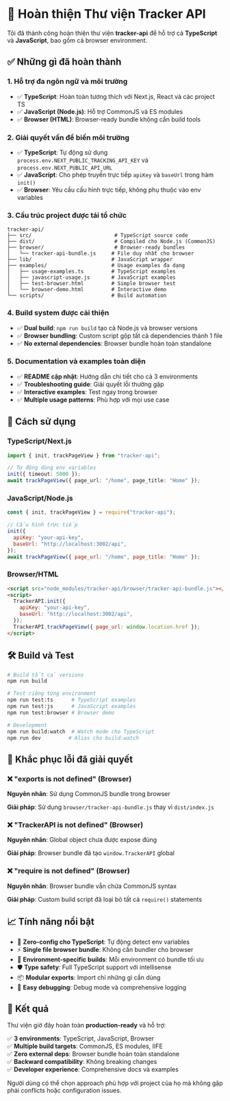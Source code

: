 # 🎉 Hoàn thiện Thư viện Tracker API

Tôi đã thành công hoàn thiện thư viện **tracker-api** để hỗ trợ cả **TypeScript** và **JavaScript**, bao gồm cả browser environment.

## ✅ Những gì đã hoàn thành

### 1. **Hỗ trợ đa ngôn ngữ và môi trường**

- ✅ **TypeScript**: Hoàn toàn tương thích với Next.js, React và các project TS
- ✅ **JavaScript (Node.js)**: Hỗ trợ CommonJS và ES modules
- ✅ **Browser (HTML)**: Browser-ready bundle không cần build tools

### 2. **Giải quyết vấn đề biến môi trường**

- ✅ **TypeScript**: Tự động sử dụng `process.env.NEXT_PUBLIC_TRACKING_API_KEY` và `process.env.NEXT_PUBLIC_API_URL`
- ✅ **JavaScript**: Cho phép truyền trực tiếp `apiKey` và `baseUrl` trong hàm `init()`
- ✅ **Browser**: Yêu cầu cấu hình trực tiếp, không phụ thuộc vào env variables

### 3. **Cấu trúc project được tái tổ chức**

```
tracker-api/
├── src/                           # TypeScript source code
├── dist/                          # Compiled cho Node.js (CommonJS)
├── browser/                       # Browser-ready bundles
│   └── tracker-api-bundle.js     # File duy nhất cho browser
├── lib/                          # JavaScript wrapper
├── examples/                     # Usage examples đa dạng
│   ├── usage-examples.ts         # TypeScript examples
│   ├── javascript-usage.js       # JavaScript examples
│   ├── test-browser.html         # Simple browser test
│   └── browser-demo.html         # Interactive demo
└── scripts/                      # Build automation
```

### 4. **Build system được cải thiện**

- ✅ **Dual build**: `npm run build` tạo cả Node.js và browser versions
- ✅ **Browser bundling**: Custom script gộp tất cả dependencies thành 1 file
- ✅ **No external dependencies**: Browser bundle hoàn toàn standalone

### 5. **Documentation và examples toàn diện**

- ✅ **README cập nhật**: Hướng dẫn chi tiết cho cả 3 environments
- ✅ **Troubleshooting guide**: Giải quyết lỗi thường gặp
- ✅ **Interactive examples**: Test ngay trong browser
- ✅ **Multiple usage patterns**: Phù hợp với mọi use case

## 🚀 Cách sử dụng

### TypeScript/Next.js

```typescript
import { init, trackPageView } from "tracker-api";

// Tự động dùng env variables
init({ timeout: 5000 });
await trackPageView({ page_url: "/home", page_title: "Home" });
```

### JavaScript/Node.js

```javascript
const { init, trackPageView } = require("tracker-api");

// Cấu hình trực tiếp
init({
  apiKey: "your-api-key",
  baseUrl: "http://localhost:3002/api",
});
await trackPageView({ page_url: "/home", page_title: "Home" });
```

### Browser/HTML

```html
<script src="node_modules/tracker-api/browser/tracker-api-bundle.js"></script>
<script>
  TrackerAPI.init({
    apiKey: "your-api-key",
    baseUrl: "http://localhost:3002/api",
  });
  TrackerAPI.trackPageView({ page_url: window.location.href });
</script>
```

## 🛠️ Build và Test

```bash
# Build tất cả versions
npm run build

# Test riêng từng environment
npm run test:ts      # TypeScript examples
npm run test:js      # JavaScript examples
npm run test:browser # Browser demo

# Development
npm run build:watch  # Watch mode cho TypeScript
npm run dev         # Alias cho build:watch
```

## 🔧 Khắc phục lỗi đã giải quyết

### ❌ "exports is not defined" (Browser)

**Nguyên nhân**: Sử dụng CommonJS bundle trong browser

**Giải pháp**: Sử dụng `browser/tracker-api-bundle.js` thay vì `dist/index.js`

### ❌ "TrackerAPI is not defined" (Browser)

**Nguyên nhân**: Global object chưa được expose đúng

**Giải pháp**: Browser bundle đã tạo `window.TrackerAPI` global

### ❌ "require is not defined" (Browser)

**Nguyên nhân**: Browser bundle vẫn chứa CommonJS syntax

**Giải pháp**: Custom build script đã loại bỏ tất cả `require()` statements

## 📈 Tính năng nổi bật

- 🔄 **Zero-config cho TypeScript**: Tự động detect env variables
- ⚡ **Single file browser bundle**: Không cần bundler cho browser
- 🎯 **Environment-specific builds**: Mỗi environment có bundle tối ưu
- 🛡️ **Type safety**: Full TypeScript support với intellisense
- 📦 **Modular exports**: Import chỉ những gì cần dùng
- 🔧 **Easy debugging**: Debug mode và comprehensive logging

## 🎯 Kết quả

Thư viện giờ đây hoàn toàn **production-ready** và hỗ trợ:

✅ **3 environments**: TypeScript, JavaScript, Browser  
✅ **Multiple build targets**: CommonJS, ES modules, IIFE  
✅ **Zero external deps**: Browser bundle hoàn toàn standalone  
✅ **Backward compatibility**: Không breaking changes  
✅ **Developer experience**: Comprehensive docs và examples

Người dùng có thể chọn approach phù hợp với project của họ mà không gặp phải conflicts hoặc configuration issues.
